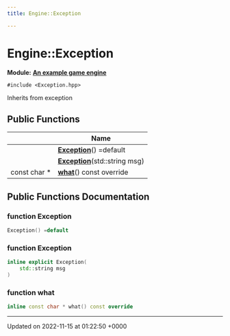 ```yaml
---
title: Engine::Exception

---
```


# Engine::Exception

**Module:** **[An example game engine](/modules/group__Engine.md)**






`#include <Exception.hpp>`

Inherits from exception

## Public Functions

|                | Name           |
| -------------- | -------------- |
| | **[Exception](/classes/classEngine_1_1Exception.md#function-exception)**() =default |
| | **[Exception](/classes/classEngine_1_1Exception.md#function-exception)**(std::string msg) |
| const char * | **[what](/classes/classEngine_1_1Exception.md#function-what)**() const override |

## Public Functions Documentation

### function Exception

```cpp
Exception() =default
```


### function Exception

```cpp
inline explicit Exception(
    std::string msg
)
```


### function what

```cpp
inline const char * what() const override
```


-------------------------------

Updated on 2022-11-15 at 01:22:50 +0000